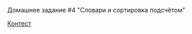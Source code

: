 Домашнее задание #4 "Словари и сортировка подсчётом"

[Контест](https://contest.yandex.ru/contest/27665/problems/)